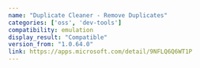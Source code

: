 ```yaml
---
name: "Duplicate Cleaner - Remove Duplicates"
categories: ['oss', 'dev-tools']
compatibility: emulation
display_result: "Compatible"
version_from: "1.0.64.0"
link: https://apps.microsoft.com/detail/9NFLQ6Q6WT1P
---
```

